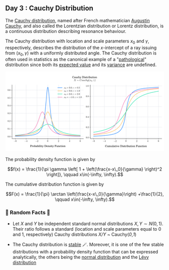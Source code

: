 ## Day 3 : Cauchy Distribution

The [Cauchy distribution](https://en.wikipedia.org/wiki/Cauchy_distribution), named after French mathematician [Augustin Cauchy](https://en.wikipedia.org/wiki/Augustin_Cauchy), and also called the Lorentzian distribution or Lorentz distribution, is a continuous distribution describing resonance behaviour. 

The Cauchy distribution with location and scale parameters $x_0$ and $\gamma$, respectively, describes the distribution of the _x_\-intercept of a ray issuing from $(x_{0},\gamma)$ with a uniformly distributed angle. The Cauchy distribution is often used in statistics as the canonical example of a "[pathological](https://en.wikipedia.org/wiki/Pathological_\(mathematics\))" distribution since both its
[expected value](https://en.wikipedia.org/wiki/Expected_value) and its [variance](https://en.wikipedia.org/wiki/Variance) are undefined.

![](../images/03_Cauchy.png)

The probability density function is given by

$$f(x) = \frac{1}{\pi \gamma \left[ 1 + \left(\frac{x-x\_0}{\gamma} \right)^2 \right]}, \qquad x\in(-\infty, \infty).$$

The cumulative distribution function is given by

$$F(x) = \frac{1}{\pi} \arctan \left(\frac{x-x\_0}{\gamma}\right) +\frac{1}{2}, \qquad x\in(-\infty, \infty).$$

### 🔔 Random Facts 🔔

- Let $X$ and $Y$ be independent standard normal distributions $X, Y \sim N(0, 1)$. Their ratio follows a standard (location and scale parameters equal to 0 and 1, respectively) Cauchy distributions _X/Y_ ~ Cauchy(_0_,_1_)

- The Cauchy distribution is [stable](https://en.wikipedia.org/wiki/Stable_distribution) 🪄. Moreover, it is one of the few stable distributions with a probability density function that can be expressed analytically, the others being the [normal distribution](https://en.wikipedia.org/wiki/Normal_distribution) and the [Lévy distribution](https://en.wikipedia.org/wiki/L%C3%A9vy_distribution)

